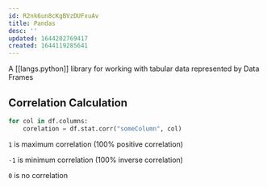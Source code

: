 ```yaml
---
id: R2nk6un8cKgBVzDUFxuAv
title: Pandas
desc: ''
updated: 1644202769417
created: 1644119285641
---
```


A [[langs.python]] library for working with tabular data represented by Data Frames

## Correlation Calculation

```py
for col in df.columns:
    corelation = df.stat.corr("someColumn", col)    
```

`1` is maximum correlation (100% positive correlation)

`-1` is minimum correlation (100% inverse correlation)

`0` is no correlation